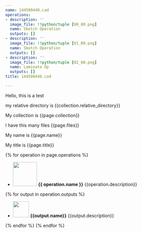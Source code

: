 ```yaml
---
name: 144500440.cad
operations:
- description: ''
  image_file: !!python/tuple [00_00.png]
  name: Sketch Operation
  outputs: []
- description: ''
  image_file: !!python/tuple [01_00.png]
  name: Sketch Operation
  outputs: []
- description: ''
  image_file: !!python/tuple [02_00.png]
  name: Laminate Op
  outputs: []
title: 144500440.cad

---
```


Hello, this is a test

my relative directory is {{collection.relative_directory}}

My collection is {{page.collection}}

I have this many files {{page.files}}

My name is {{page.name}}

My title is {{page.title}}

{% for operation in page.operations %}

* [<img src="{{operation.image_file}}" height = "75px" />]({{operation.image_file}}) **{{ operation.name }}** {{operation.description}}

{% for output in operation.outputs %}
  * [<img src="{{output.image_file}}" height = "50px" />]({{output.image_file}}) **{{output.name}}** {{output.description}}

{% endfor %}
{% endfor %}
